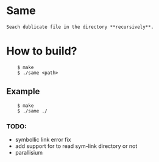 # Same
    Seach dublicate file in the directory **recursively**.
# How to build?
```
    $ make
    $ ./same <path>
```
## Example
```
    $ make
    $ ./same ./
```
### TODO:
+ symbollic link error fix
+ add support for to read sym-link directory or not
+ parallisium
